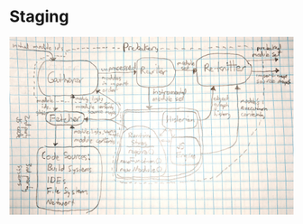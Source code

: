# Staging

[![modular decomposition](draft-modular-decomposition.png)](draft-modular-decomposition.png)
